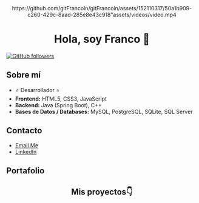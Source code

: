 <div align="center">
         https://github.com/gitFrancoln/gitFrancoln/assets/152110317/50a1b909-c260-429c-8aad-285e8e43c918"assets/videos/video.mp4
  <h1 align="center">Hola, soy Franco 👋</h1>
</div>

[![GitHub followers](https://img.shields.io/github/followers/gitFrancoln?style=social)](https://github.com/gitFrancoln)

## Sobre mí
- ⭐ Desarrollador ⭐
- **Frontend:** HTML5, CSS3, JavaScript
- **Backend:** Java (Spring Boot), C++
- **Bases de Datos / Databases:** MySQL, PostgreSQL, SQLite, SQL Server

## Contacto

- [Email Me](mailto:franconunezdev@gmail.com)
- [LinkedIn](https://www.linkedin.com/in/franco-nu%C3%B1ez-4460272b4/)

  
## Portafolio
   <div align="center">
  <h2 align="center">Mis proyectos👇</h2>
</div>
